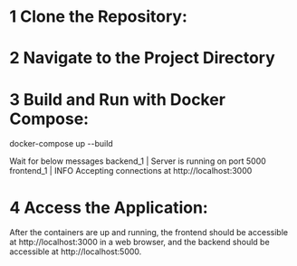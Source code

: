 # 1 Clone the Repository:

# 2 Navigate to the Project Directory

# 3 Build and Run with Docker Compose:
docker-compose up --build

Wait for below messages
backend_1   | Server is running on port 5000
frontend_1  |  INFO  Accepting connections at http://localhost:3000

# 4 Access the Application:
After the containers are up and running, the frontend should be accessible at http://localhost:3000 in a web browser, and the backend should be accessible at http://localhost:5000.
